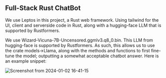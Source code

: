 ## Full-Stack Rust ChatBot

We use Leptos in this project, a Rust web framework. Using tailwind for the UI, client and serverside code in Rust, along with a hugging-face LLM that is supported by Rustformers. 

We use Wizard-Vicuna-7B-Uncensored.ggmlv3.q8_0.bin. This LLM from hugging-face is supported by Rustformers. As such, this allows us to use the crate models->Llama, along with the methods and functions to first fine-tune the model; outputting a somewhat acceptable chatbot answer. Here is an example snippet: 

![Screenshot from 2024-01-02 16-41-15](https://github.com/sebastian9991/RustyChatBot/assets/61892815/7b10f475-70ac-4d20-9b03-5ee5a73c9df4)



